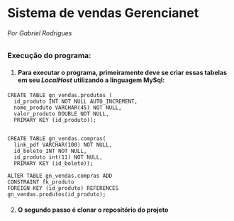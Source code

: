 # Sistema de vendas Gerencianet
###### Por Gabriel Rodrigues

### Execução do programa:
1. #### Para executar o programa, primeiramente deve se criar essas tabelas em seu **_LocalHost_** utilizando a linguagem **MySql**:

~~~MySQL
CREATE TABLE gn_vendas.produtos (
  id_produto INT NOT NULL AUTO_INCREMENT,
  nome_produto VARCHAR(45) NOT NULL,
  valor_produto DOUBLE NOT NULL,
  PRIMARY KEY (id_produto));


CREATE TABLE gn_vendas.compras(
  link_pdf VARCHAR(100) NOT NULL,
  id_boleto INT NOT NULL,
  id_produto int(11) NOT NULL,
  PRIMARY KEY (id_boleto));

ALTER TABLE gn_vendas.compras ADD
CONSTRAINT fk_produto
FOREIGN KEY (id_produto) REFERENCES
gn_vendas.produtos(id_produto);
~~~

2. #### O segundo passo é clonar o repositório do projeto 
